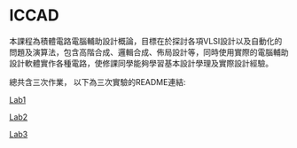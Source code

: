 # ICCAD
本課程為積體電路電腦輔助設計概論，目標在於探討各項VLSI設計以及自動化的問題及演算法，包含高階合成、邏輯合成、佈局設計等，同時使用實際的電腦輔助設計軟體實作各種電路，使修課同學能夠學習基本設計學理及實際設計經驗。

總共含三次作業， 以下為三次實驗的README連結:

[Lab1](https://github.com/ChingJuYeh/ICCAD/blob/main/Lab1/README.md)

[Lab2](https://github.com/ChingJuYeh/ICCAD/blob/main/Lab2/README.md)

[Lab3](https://github.com/ChingJuYeh/ICCAD/blob/main/Lab3/README.md)
